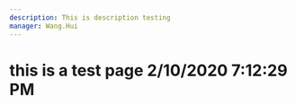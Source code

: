 ```yaml
---
description: This is description testing
manager: Wang.Hui
---
```

# this is a test page 2/10/2020 7:12:29 PM